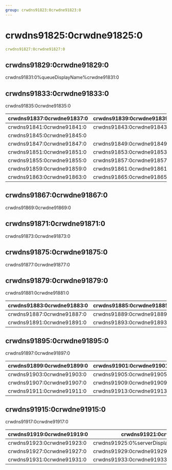 ```yaml
---
group: crwdns91823:0crwdne91823:0
---
```


# crwdns91825:0crwdne91825:0

```yaml
crwdns91827:0crwdne91827:0

```

## crwdns91829:0crwdne91829:0
crwdns91831:0%queueDisplayName%crwdne91831:0

## crwdns91833:0crwdne91833:0
crwdns91835:0crwdne91835:0

| crwdns91837:0crwdne91837:0 | crwdns91839:0crwdne91839:0 |
| -------------------------- | -------------------------- |
| crwdns91841:0crwdne91841:0 | crwdns91843:0crwdne91843:0 |
| crwdns91845:0crwdne91845:0 |                            |
| crwdns91847:0crwdne91847:0 | crwdns91849:0crwdne91849:0 |
| crwdns91851:0crwdne91851:0 | crwdns91853:0crwdne91853:0 |
| crwdns91855:0crwdne91855:0 | crwdns91857:0crwdne91857:0 |
| crwdns91859:0crwdne91859:0 | crwdns91861:0crwdne91861:0 |
| crwdns91863:0crwdne91863:0 | crwdns91865:0crwdne91865:0 |

## crwdns91867:0crwdne91867:0
crwdns91869:0crwdne91869:0

## crwdns91871:0crwdne91871:0
crwdns91873:0crwdne91873:0

## crwdns91875:0crwdne91875:0
crwdns91877:0crwdne91877:0

## crwdns91879:0crwdne91879:0
crwdns91881:0crwdne91881:0

| crwdns91883:0crwdne91883:0 | crwdns91885:0crwdne91885:0 |
| -------------------------- | -------------------------- |
| crwdns91887:0crwdne91887:0 | crwdns91889:0crwdne91889:0 |
| crwdns91891:0crwdne91891:0 | crwdns91893:0crwdne91893:0 |

## crwdns91895:0crwdne91895:0
crwdns91897:0crwdne91897:0

| crwdns91899:0crwdne91899:0 | crwdns91901:0crwdne91901:0 |
| -------------------------- | -------------------------- |
| crwdns91903:0crwdne91903:0 | crwdns91905:0crwdne91905:0 |
| crwdns91907:0crwdne91907:0 | crwdns91909:0crwdne91909:0 |
| crwdns91911:0crwdne91911:0 | crwdns91913:0crwdne91913:0 |

## crwdns91915:0crwdne91915:0
crwdns91917:0crwdne91917:0

| crwdns91919:0crwdne91919:0 | crwdns91921:0crwdne91921:0                    |
| -------------------------- | --------------------------------------------- |
| crwdns91923:0crwdne91923:0 | crwdns91925:0%serverDisplayName%crwdne91925:0 |
| crwdns91927:0crwdne91927:0 | crwdns91929:0crwdne91929:0                    |
| crwdns91931:0crwdne91931:0 | crwdns91933:0crwdne91933:0                    |
